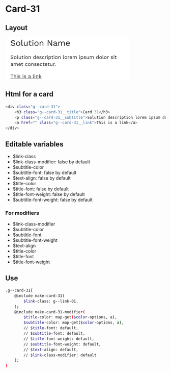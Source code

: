 # Card-31

## Layout

![alt text][card-31]

[card-31]: /src/img/global-components/card/card-31.png

## Html for a card

```sh
<div class="g--card-31">
    <h3 class="g--card-31__title">Card 31</h3>
    <p class="g--card-31__subtitle">Solution description lorem ipsum dolor sit amet consectetur.</p>
    <a href="" class="g--card-31__link">This is a link</a>
</div>
```

## Editable variables

- $link-class
- $link-class-modifier: false by default
- $subtitle-color
- $subtitle-font: false by default
- $text-align: false by default
- $title-color
- $title-font: false by default
- $title-font-weight: false by default
- $subtitle-font-weight: false by default

### For modifiers

- $link-class-modifier
- $subtitle-color
- $subtitle-font
- $subtitle-font-weight
- $text-align
- $title-color
- $title-font
- $title-font-weight

## Use

```sh
.g--card-31{
    @include make-card-31(
        $link-class: g--link-01,
    );
    @include make-card-31-modifier(
        $title-color: map-get($color-options, a),
        $subtitle-color: map-get($color-options, a),
        // $title-font: default,
        // $subtitle-font: default,
        // $title-font-weight: default,
        // $subtitle-font-weight: default,
        // $text-align: default,
        // $link-class-modifier: default
    );
}
```

